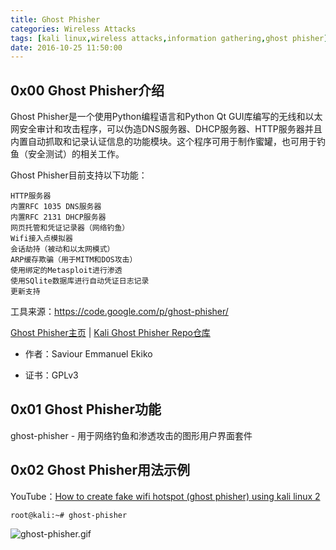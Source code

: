 ```yaml
---
title: Ghost Phisher
categories: Wireless Attacks
tags: [kali linux,wireless attacks,information gathering,ghost phisher]
date: 2016-10-25 11:50:00
---
```

0x00 Ghost Phisher介绍
-------------

Ghost Phisher是一个使用Python编程语言和Python Qt GUI库编写的无线和以太网安全审计和攻击程序，可以伪造DNS服务器、DHCP服务器、HTTP服务器并且内置自动抓取和记录认证信息的功能模块。这个程序可用于制作蜜罐，也可用于钓鱼（安全测试）的相关工作。

Ghost Phisher目前支持以下功能：
```plain
HTTP服务器
内置RFC 1035 DNS服务器
内置RFC 2131 DHCP服务器
网页托管和凭证记录器（网络钓鱼）
Wifi接入点模拟器
会话劫持（被动和以太网模式）
ARP缓存欺骗（用于MITM和DOS攻击）
使用绑定的Metasploit进行渗透
使用SQlite数据库进行自动凭证日志记录
更新支持
```

工具来源：https://code.google.com/p/ghost-phisher/


[Ghost Phisher主页][1] | [Kali Ghost Phisher Repo仓库][2]

 - 作者：Saviour Emmanuel Ekiko

 - 证书：GPLv3



0x01 Ghost Phisher功能
---------------
ghost-phisher - 用于网络钓鱼和渗透攻击的图形用户界面套件


<!--more-->


0x02 Ghost Phisher用法示例
-----------------
YouTube：[How to create fake wifi hotspot (ghost phisher) using kali linux 2][3]
```shell
root@kali:~# ghost-phisher
```
![ghost-phisher.gif][4]


  [1]: https://code.google.com/p/ghost-phisher/
  [2]: http://git.kali.org/gitweb/?p=packages/ghost-phisher.git;a=summary
  [3]: https://www.youtube.com/watch?v=QpMZXp1NryE
  [4]: https://www.hackfun.org/usr/uploads/2016/10/690577029.gif